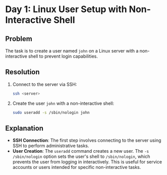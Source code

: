 # Day 1: Linux User Setup with Non-Interactive Shell

## Problem
The task is to create a user named `john` on a Linux server with a non-interactive shell to prevent login capabilities.

## Resolution
1. Connect to the server via SSH:
   ```bash
   ssh <server>
   ```
2. Create the user `john` with a non-interactive shell:
   ```bash
   sudo useradd -s /sbin/nologin john
   ```

## Explanation
- **SSH Connection**: The first step involves connecting to the server using SSH to perform administrative tasks.
- **User Creation**: The `useradd` command creates a new user. The `-s /sbin/nologin` option sets the user's shell to `/sbin/nologin`, which prevents the user from logging in interactively. This is useful for service accounts or users intended for specific non-interactive tasks.